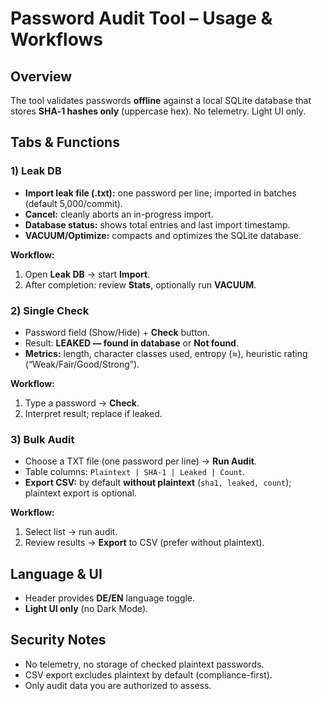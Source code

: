 # Password Audit Tool – Usage & Workflows

## Overview
The tool validates passwords **offline** against a local SQLite database that stores **SHA‑1 hashes only** (uppercase hex). No telemetry. Light UI only.

## Tabs & Functions

### 1) Leak DB
- **Import leak file (.txt):** one password per line; imported in batches (default 5,000/commit).
- **Cancel:** cleanly aborts an in-progress import.
- **Database status:** shows total entries and last import timestamp.
- **VACUUM/Optimize:** compacts and optimizes the SQLite database.

**Workflow:**  
1. Open **Leak DB** → start **Import**.  
2. After completion: review **Stats**, optionally run **VACUUM**.

### 2) Single Check
- Password field (Show/Hide) + **Check** button.
- Result: **LEAKED — found in database** or **Not found**.
- **Metrics:** length, character classes used, entropy (≈), heuristic rating (“Weak/Fair/Good/Strong”).

**Workflow:**  
1. Type a password → **Check**.  
2. Interpret result; replace if leaked.

### 3) Bulk Audit
- Choose a TXT file (one password per line) → **Run Audit**.
- Table columns: `Plaintext | SHA-1 | Leaked | Count`.
- **Export CSV:** by default **without plaintext** (`sha1, leaked, count`); plaintext export is optional.

**Workflow:**  
1. Select list → run audit.  
2. Review results → **Export** to CSV (prefer without plaintext).

## Language & UI
- Header provides **DE/EN** language toggle.
- **Light UI only** (no Dark Mode).

## Security Notes
- No telemetry, no storage of checked plaintext passwords.  
- CSV export excludes plaintext by default (compliance-first).  
- Only audit data you are authorized to assess.
